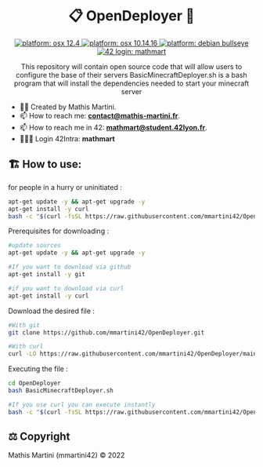 # <h1 align="center">📋 OpenDeployer 📃</h1>

<p align="center">
  <a href="https://www.apple.com/fr/macos/" target="_blank">
    <img alt="platform: osx 12.4" src="https://img.shields.io/badge/platform-OSX%20v12.4-orange?style=flat-square"/>
  </a>
  <a href="https://fr.wikipedia.org/wiki/MacOS_Mojave" target="_blank">
    <img alt="platform: osx 10.14.16" src="https://img.shields.io/badge/platform-osx%20v10.14.x-red?style=flat-square"/>
  </a>
  <a href="https://www.debian.org/releases/bullseye/" target="_blank">
    <img alt="platform: debian bullseye" src="https://img.shields.io/badge/platform-debian%2011-blue?style=flat-square"/>
  </a>
  <a href="https://profile.intra.42.fr/users/mathmart" target="_blank">
    <img alt="42 login: mathmart" src="https://img.shields.io/badge/42%20login-mathmart-2DD57B?style=flat-square"/>
  </a>
</p>

<p align="center">
This repository will contain open source code that will allow users to configure the base of their servers
BasicMinecraftDeployer.sh is a bash program that will install the dependencies needed to start your minecraft server
</p>

- ✍🏻 Created by Mathis Martini.
- 📫 How to reach me: **contact@mathis-martini.fr**.
- 📫 How to reach me in 42: **mathmart@student.42lyon.fr**.
- 👨🏻‍💻 Login 42Intra: **mathmart**

<h2 align="left">🏗️ How to use:</h2>

<p align="left">for people in a hurry or uninitiated :</p>

```bash
apt-get update -y && apt-get upgrade -y
apt-get install -y curl
bash -c "$(curl -fsSL https://raw.githubusercontent.com/mmartini42/OpenDeployer/main/BasicMinecraftDeployer.sh)"
```

<p align="left">Prerequisites for downloading :</p>

```bash
#update sources
apt-get update -y && apt-get upgrade -y

#If you want to download via github
apt-get install -y git

#if you want to download via curl
apt-get install -y curl
```

<p align="left">Download the desired file :</p>

```bash
#With git
git clone https://github.com/mmartini42/OpenDeployer.git

#With curl
curl -LO https://raw.githubusercontent.com/mmartini42/OpenDeployer/main/BasicMinecraftDeployer.sh
```

<p align="left">Executing the file :</p>

```bash
cd OpenDeployer
bash BasicMinecraftDeployer.sh

#If you use curl you can execute instantly
bash -c "$(curl -fsSL https://raw.githubusercontent.com/mmartini42/OpenDeployer/main/BasicMinecraftDeployer.sh)"
```

<h2 align="left">⚖️ Copyright</h2>
<p align="left">
  Mathis Martini (mmartini42) © 2022
</p>
